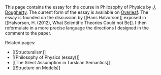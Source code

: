 This page contains the essay for the course in Philosophy of Physics by [J. Dougherty](https://www.mcmp.philosophie.uni-muenchen.de/people/faculty/dougherty_john/index.html). The current form of the essay is available on [Overleaf](https://www.overleaf.com/7584279944xddxqjgjksxh#b3b468). The essay is founded on the discussion by [[Hans Halvorson]] exposed in [[Halvorson, H. (2012), What Scientific Theories Could not Be]]. I then reformulate in a more precise language the directions I designed in the comment to the paper.

Related pages:
- [[Structuralism]]
- [[Philosophy of Physics (essay)]]
- [[The Silent Assumption in Tarskian Semantics]]
- [[Structure on Models]]
